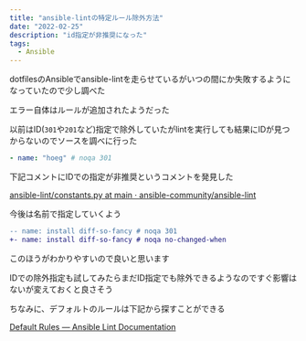 ```yaml
---
title: "ansible-lintの特定ルール除外方法"
date: "2022-02-25"
description: "id指定が非推奨になった"
tags:
  - Ansible
---
```


dotfilesのAnsibleでansible-lintを走らせているがいつの間にか失敗するようになっていたので少し調べた

エラー自体はルールが追加されたようだった

以前はID(`301`や`201`など)指定で除外していたがlintを実行しても結果にIDが見つからないのでソースを調べに行った

```yaml
- name: "hoeg" # noqa 301
```

下記コメントにIDでの指定が非推奨というコメントを発見した

[ansible-lint/constants.py at main · ansible-community/ansible-lint](https://github.com/ansible-community/ansible-lint/blob/main/src/ansiblelint/constants.py)

今後は名前で指定していくよう

```diff
-- name: install diff-so-fancy # noqa 301
+- name: install diff-so-fancy # noqa no-changed-when
```

<!-- textlint-disable ja-technical-writing/ja-no-weak-phrase -->
このほうがわかりやすいので良いと思います
<!-- textlint-enable ja-technical-writing/ja-no-weak-phrase -->

IDでの除外指定も試してみたらまだID指定でも除外できるようなのですぐ影響はないが変えておくと良さそう

ちなみに、デフォルトのルールは下記から探すことができる

[Default Rules — Ansible Lint Documentation](https://ansible-lint.readthedocs.io/en/latest/default_rules.html)